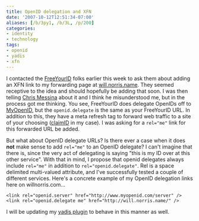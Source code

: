 ```yaml
---
title: OpenID delegation and XFN
date: '2007-10-12T12:51:34-07:00'
aliases: [/b/3py1, /b/3L, /p/200]
categories:
- identity
- technology
tags:
- openid
- yadis
- xfn
---
```

I contacted the [FreeYourID][] folks earlier this week to ask them about adding an XFN link to my forwarding page at
[will.norris.name][].  They seemed receptive to the idea and should hopefully be adding that soon.  I was then telling
[Chris Messina][] about it and I think he misunderstood me, but in the process got me thinking.  You see, FreeYourID
does delegate OpenIDs off to [MyOpenID][], but the `openid.delegate` is the same as your FreeYourID URL.  In addition to
this, they have a meta refresh tag to forward web traffic to a site of your choosing ([claimID][] in my case).  I was
asking for a `rel="me"` link for this forwarded URL be added.

But what about OpenID delegate URLs?  Is there ever a case when it does **not** make sense to add `rel="me"` to an
OpenID delegate?  I can't imagine that there is, since the very act of delegating is saying "this is my ID over at this
other service".  With that in mind, I propose that openid delegates always include `rel="me"` in addition to
`rel="openid.delegate"`.  Rel is a space delimited multi-valued attribute, and I've successfully tested a couple of
different services.  Here's a concrete example of my OpenID delegation links here on willnorris.com...

    <link rel="openid.server" href="http://www.myopenid.com/server" />
    <link rel="openid.delegate me" href="http://will.norris.name/" />

I will be updating my [yadis plugin][] to behave in this manner as well.

[FreeYourID]: https://web.archive.org/web/20071012/http://freeyourid.com/
[will.norris.name]: https://web.archive.org/web/20071012/http://will.norris.name/
[Chris Messina]: http://factoryjoe.com/blog/
[MyOpenID]: https://web.archive.org/web/20071012/http://myopenid.com/
[claimID]: https://web.archive.org/web/20071012/http://claimid.com/willnorris
[yadis plugin]: /projects/wp-yadis/
